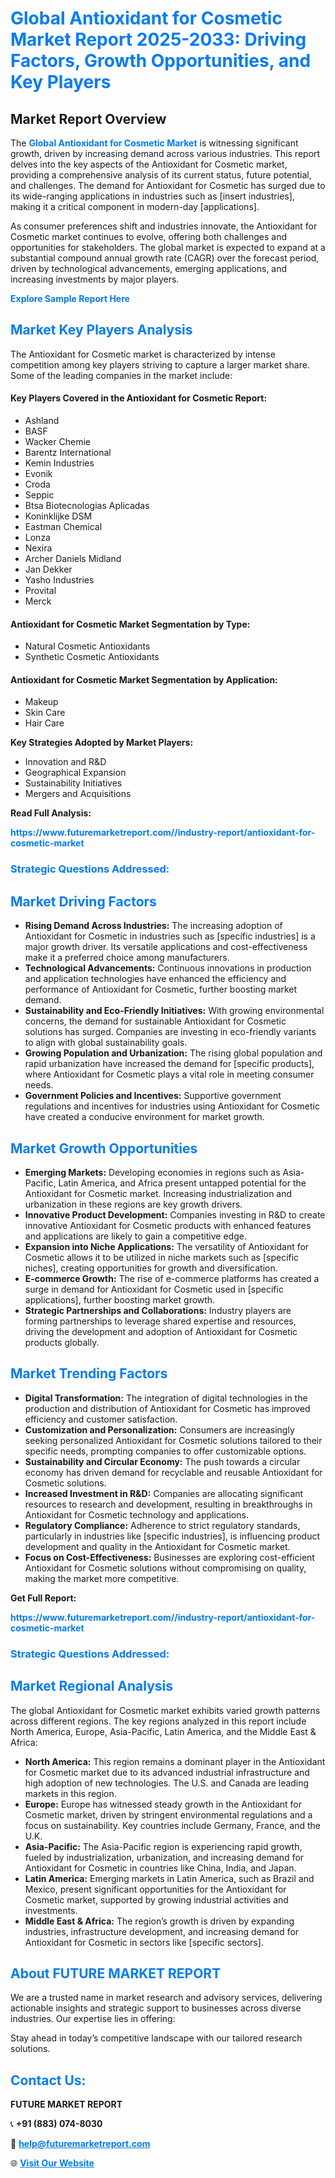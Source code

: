 <h1 style="color: #007BFF;">Global Antioxidant for Cosmetic Market Report 2025-2033: Driving Factors, Growth Opportunities, and Key Players</h1>

<section id="overview">
<h2>Market Report Overview</h2>
<p>The <a href="https://www.futuremarketreport.com//industry-report/antioxidant-for-cosmetic-market" style="color: #007BFF; text-decoration: none;"><strong>Global Antioxidant for Cosmetic Market</strong></a> is witnessing significant growth, driven by increasing demand across various industries. This report delves into the key aspects of the Antioxidant for Cosmetic market, providing a comprehensive analysis of its current status, future potential, and challenges. The demand for Antioxidant for Cosmetic has surged due to its wide-ranging applications in industries such as [insert industries], making it a critical component in modern-day [applications].</p>
<p>As consumer preferences shift and industries innovate, the Antioxidant for Cosmetic market continues to evolve, offering both challenges and opportunities for stakeholders. The global market is expected to expand at a substantial compound annual growth rate (CAGR) over the forecast period, driven by technological advancements, emerging applications, and increasing investments by major players.</p>
</section>

<section id="overview">
<p><a href="https://www.futuremarketreport.com//request-sample/reportId=46701" style="color: #007BFF; text-decoration: none;"><strong>Explore Sample Report Here</strong></a></p>
</section>

<section id="key-players">
<h2 style="color: #007BFF;">Market Key Players Analysis</h2>
<p>The Antioxidant for Cosmetic market is characterized by intense competition among key players striving to capture a larger market share. Some of the leading companies in the market include:</p>
<h4>Key Players Covered in the Antioxidant for Cosmetic Report:</h4>
<ul><li>Ashland</li><li>BASF</li><li>Wacker Chemie</li><li>Barentz International</li><li>Kemin Industries</li><li>Evonik</li><li>Croda</li><li>Seppic</li><li>Btsa Biotecnologias Aplicadas</li><li>Koninklijke DSM</li><li>Eastman Chemical</li><li>Lonza</li><li>Nexira</li><li>Archer Daniels Midland</li><li>Jan Dekker</li><li>Yasho Industries</li><li>Provital</li><li>Merck</li></ul>
<h4>Antioxidant for Cosmetic Market Segmentation by Type:</h4>
<ul><li>Natural Cosmetic Antioxidants</li><li>Synthetic Cosmetic Antioxidants</li></ul>

<h4>Antioxidant for Cosmetic Market Segmentation by Application:</h4>
<ul><li>Makeup</li><li>Skin Care</li><li>Hair Care</li></ul>
<p><strong>Key Strategies Adopted by Market Players:</strong></p>
<ul>
<li>Innovation and R&D</li>
<li>Geographical Expansion</li>
<li>Sustainability Initiatives</li>
<li>Mergers and Acquisitions</li>
</ul>
</section>

<section>
<p><strong>Read Full Analysis: </strong></p><a href="https://www.futuremarketreport.com//industry-report/antioxidant-for-cosmetic-market" style="color: #007BFF; text-decoration: none;"><strong>https://www.futuremarketreport.com//industry-report/antioxidant-for-cosmetic-market</strong></a>
<h3 style="color: #007BFF;">Strategic Questions Addressed:</h3>
</section>

<section id="driving-factors">
<h2 style="color: #007BFF;">Market Driving Factors</h2>
<ul>
<li><strong>Rising Demand Across Industries:</strong> The increasing adoption of Antioxidant for Cosmetic in industries such as [specific industries] is a major growth driver. Its versatile applications and cost-effectiveness make it a preferred choice among manufacturers.</li>
<li><strong>Technological Advancements:</strong> Continuous innovations in production and application technologies have enhanced the efficiency and performance of Antioxidant for Cosmetic, further boosting market demand.</li>
<li><strong>Sustainability and Eco-Friendly Initiatives:</strong> With growing environmental concerns, the demand for sustainable Antioxidant for Cosmetic solutions has surged. Companies are investing in eco-friendly variants to align with global sustainability goals.</li>
<li><strong>Growing Population and Urbanization:</strong> The rising global population and rapid urbanization have increased the demand for [specific products], where Antioxidant for Cosmetic plays a vital role in meeting consumer needs.</li>
<li><strong>Government Policies and Incentives:</strong> Supportive government regulations and incentives for industries using Antioxidant for Cosmetic have created a conducive environment for market growth.</li>
</ul>
</section>

<section id="growth-opportunities">
<h2 style="color: #007BFF;">Market Growth Opportunities</h2>
<ul>
<li><strong>Emerging Markets:</strong> Developing economies in regions such as Asia-Pacific, Latin America, and Africa present untapped potential for the Antioxidant for Cosmetic market. Increasing industrialization and urbanization in these regions are key growth drivers.</li>
<li><strong>Innovative Product Development:</strong> Companies investing in R&D to create innovative Antioxidant for Cosmetic products with enhanced features and applications are likely to gain a competitive edge.</li>
<li><strong>Expansion into Niche Applications:</strong> The versatility of Antioxidant for Cosmetic allows it to be utilized in niche markets such as [specific niches], creating opportunities for growth and diversification.</li>
<li><strong>E-commerce Growth:</strong> The rise of e-commerce platforms has created a surge in demand for Antioxidant for Cosmetic used in [specific applications], further boosting market growth.</li>
<li><strong>Strategic Partnerships and Collaborations:</strong> Industry players are forming partnerships to leverage shared expertise and resources, driving the development and adoption of Antioxidant for Cosmetic products globally.</li>
</ul>
</section>

<section id="trending-factors">
<h2 style="color: #007BFF;">Market Trending Factors</h2>
<ul>
<li><strong>Digital Transformation:</strong> The integration of digital technologies in the production and distribution of Antioxidant for Cosmetic has improved efficiency and customer satisfaction.</li>
<li><strong>Customization and Personalization:</strong> Consumers are increasingly seeking personalized Antioxidant for Cosmetic solutions tailored to their specific needs, prompting companies to offer customizable options.</li>
<li><strong>Sustainability and Circular Economy:</strong> The push towards a circular economy has driven demand for recyclable and reusable Antioxidant for Cosmetic solutions.</li>
<li><strong>Increased Investment in R&D:</strong> Companies are allocating significant resources to research and development, resulting in breakthroughs in Antioxidant for Cosmetic technology and applications.</li>
<li><strong>Regulatory Compliance:</strong> Adherence to strict regulatory standards, particularly in industries like [specific industries], is influencing product development and quality in the Antioxidant for Cosmetic market.</li>
<li><strong>Focus on Cost-Effectiveness:</strong> Businesses are exploring cost-efficient Antioxidant for Cosmetic solutions without compromising on quality, making the market more competitive.</li>
</ul>
</section>

<section>
<p><strong>Get Full Report: </strong></p><a href="https://www.futuremarketreport.com//industry-report/antioxidant-for-cosmetic-market" style="color: #007BFF; text-decoration: none;"><strong>https://www.futuremarketreport.com//industry-report/antioxidant-for-cosmetic-market</strong></a>
<h3 style="color: #007BFF;">Strategic Questions Addressed:</h3>
</section>


<section id="regional-analysis">
<h2 style="color: #007BFF;">Market Regional Analysis</h2>
<p>The global Antioxidant for Cosmetic market exhibits varied growth patterns across different regions. The key regions analyzed in this report include North America, Europe, Asia-Pacific, Latin America, and the Middle East & Africa:</p>
<ul>
<li><strong>North America:</strong> This region remains a dominant player in the Antioxidant for Cosmetic market due to its advanced industrial infrastructure and high adoption of new technologies. The U.S. and Canada are leading markets in this region.</li>
<li><strong>Europe:</strong> Europe has witnessed steady growth in the Antioxidant for Cosmetic market, driven by stringent environmental regulations and a focus on sustainability. Key countries include Germany, France, and the U.K.</li>
<li><strong>Asia-Pacific:</strong> The Asia-Pacific region is experiencing rapid growth, fueled by industrialization, urbanization, and increasing demand for Antioxidant for Cosmetic in countries like China, India, and Japan.</li>
<li><strong>Latin America:</strong> Emerging markets in Latin America, such as Brazil and Mexico, present significant opportunities for the Antioxidant for Cosmetic market, supported by growing industrial activities and investments.</li>
<li><strong>Middle East & Africa:</strong> The region’s growth is driven by expanding industries, infrastructure development, and increasing demand for Antioxidant for Cosmetic in sectors like [specific sectors].</li>
</ul>
</section>

<footer>
<h2 style="color: #007BFF;">About FUTURE MARKET REPORT</h2>
<p>We are a trusted name in market research and advisory services, delivering actionable insights and strategic support to businesses across diverse industries. Our expertise lies in offering:</p>

<p>Stay ahead in today’s competitive landscape with our tailored research solutions.</p>

<h2 style="color: #007BFF;">Contact Us:</h2>
<p><strong>FUTURE MARKET REPORT</strong></p>
<p>📞 <strong>+91 (883) 074-8030</strong></p>
<p>📧 <strong><a href="mailto:help@futuremarketreport.com" style="color: #007BFF;">help@futuremarketreport.com</a></strong></p>
<p>🌐 <strong><a href="https://www.futuremarketreport.com/" style="color: #007BFF;">Visit Our Website</a></strong></p>
</footer>